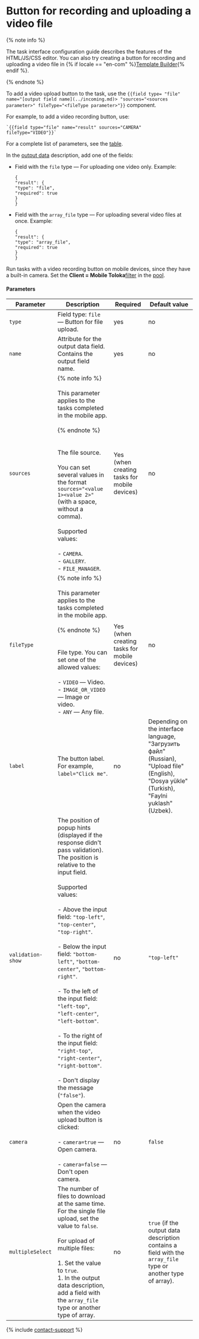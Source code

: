 # Button for recording and uploading a video file

{% note info %}

The task interface configuration guide describes the features of the HTML/JS/CSS editor. You can also try creating a button for recording and uploading a video file in {% if locale == "en-com" %}[Template Builder](https://toloka.ai/en/docs/template-builder/reference/field.media-file){% endif %}.

{% endnote %}


To add a video upload button to the task, use the `{{field type= "file" name="[output field name](../incoming.md)> "sources="<sources parameter>" fileType="<fileType parameter>"}}` component.

For example, to add a video recording button, use:

```no-highlight
`{{field type="file" name="result" sources="CAMERA" fileType="VIDEO"}}`
```

For a complete list of parameters, see the [table](#table_param).

In the [output data](../incoming.md) description, add one of the fields:

- Field with the `file` type — For uploading one video only. Example:
    ```no-highlight
    {
    "result": {
    "type": "file",
    "required": true
    }
    }
    ```

- Field with the `array_file` type — For uploading several video files at once. Example:
    ```no-highlight
    {
    "result": {
    "type": "array_file",
    "required": true
    }
    }
    ```


Run tasks with a video recording button on mobile devices, since they have a built-in camera. Set the **Client = Mobile Toloka**[filter](../filters.md) in the [pool](../../../glossary.md#pool-ru).

#### Parameters

Parameter | Description | Required | Default value
----- | ----- | ----- | -----
``` type ``` | Field type: `file` — Button for file upload. | yes | no
``` name ``` | Attribute for the output data field. Contains the output field name. | yes | no
``` sources ``` | {% note info %}<br/><br/>This parameter applies to the tasks completed in the mobile app.<br/><br/>{% endnote %}<br/><br/><br/>The file source.<br/><br/>You can set several values in the format `sources="<value 1><value 2>"` (with a space, without a comma).<br/><br/>Supported values:<br/><br/>- `CAMERA`.<br/>- `GALLERY`.<br/>- `FILE_MANAGER`. | Yes (when creating tasks for mobile devices) | no
``` fileType ``` | {% note info %}<br/><br/>This parameter applies to the tasks completed in the mobile app.<br/><br/>{% endnote %}<br/><br/><br/>File type. You can set one of the allowed values:<br/><br/>- `VIDEO` — Video.<br/>- `IMAGE_OR_VIDEO` — Image or video.<br/>- `ANY` — Any file. | Yes (when creating tasks for mobile devices) | no
``` label ``` | The button label. For example, `label="Click me"`. | no | Depending on the interface language, "Загрузить файл" (Russian), "Upload file" (English), "Dosya yükle" (Turkish), "Faylni yuklash" (Uzbek).
``` validation-show ``` | The position of popup hints (displayed if the response didn't pass validation). The position is relative to the input field.<br/><br/>Supported values:<br/><br/>- Above the input field: `"top-left"`, `"top-center"`, `"top-right"`.<br/>    <br/>- Below the input field: `"bottom-left"`, `"bottom-center"`, `"bottom-right"`.<br/>    <br/>- To the left of the input field: `"left-top"`, `"left-center"`, `"left-bottom"`.<br/>    <br/>- To the right of the input field: `"right-top"`, `"right-center"`, `"right-bottom"`.<br/>    <br/>- Don't display the message (`"false"`). | no | ``` "top-left" ```
``` camera ``` | Open the camera when the video upload button is clicked:<br/><br/>- `camera=true` — Open camera.<br/>    <br/>- `camera=false` — Don't open camera. | no | ``` false ```
``` multipleSelect ``` | The number of files to download at the same time.<br/>For the single file upload, set the value to `false`.<br/><br/>For upload of multiple files:<br/><br/>1. Set the value to `true`.<br/>1. In the output data description, add a field with the `array_file` type or another type of array. | no | `true` (if the output data description contains a field with the `array_file` type or another type of array).

{% include [contact-support](../../_includes/contact-support-help.md) %}